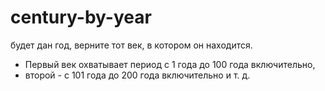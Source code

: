 # century-by-year

будет дан год, верните тот век, в котором он находится. 
   * Первый век охватывает период с 1 года до 100 года включительно, 
   * второй - с 101 года до 200 года включительно и т. д. 
